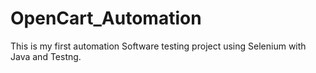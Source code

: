# OpenCart_Automation
This is my first automation Software testing project using Selenium with Java and Testng.
